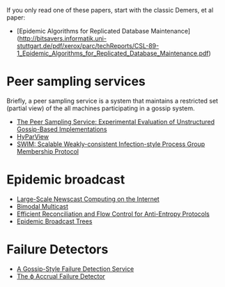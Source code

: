 If you only read one of these papers, start with the classic Demers, et al paper:
* [Epidemic Algorithms for Replicated Database Maintenance] (http://bitsavers.informatik.uni-stuttgart.de/pdf/xerox/parc/techReports/CSL-89-1_Epidemic_Algorithms_for_Replicated_Database_Maintenance.pdf)

# Peer sampling services
Briefly, a peer sampling service is a system that maintains a restricted set (partial view) of the all machines participating in a gossip system.
* [The Peer Sampling Service: Experimental Evaluation of Unstructured Gossip-Based Implementations](http://infoscience.epfl.ch/record/83409/files/neg--1184036295all.pdf)
* [HyParView](http://gsd.di.uminho.pt/jop/pdfs/LPR07b.pdf)
* [SWIM: Scalable Weakly-consistent Infection-style Process Group Membership Protocol](http://www.cs.cornell.edu/~asdas/research/dsn02-swim.pdf)

# Epidemic broadcast 
* [Large-Scale Newscast Computing on the Internet ](http://www.soc.napier.ac.uk/~benp/dream/dreampaper17.pdf)
* [Bimodal Multicast](http://www.csl.mtu.edu/cs6461/www/Reading/Birman99.pdf)
* [Efficient Reconciliation and Flow Control for Anti-Entropy Protocols](http://idning-paper.googlecode.com/svn/trunk/reference/ignore/Scuttlebutt_Efficient_reconciliation_and_flow_control_for_anti-entropy_protocols.pdf)
* [Epidemic Broadcast Trees](http://www.gsd.inesc-id.pt/~ler/reports/srds07.pdf)

# Failure Detectors
* [A Gossip-Style Failure Detection Service](http://ecommons.cornell.edu/bitstream/1813/7341/2/98-1687.ps)
* [The ϕ Accrual Failure Detector ](http://ddg.jaist.ac.jp/pub/HDY+04.pdf)

